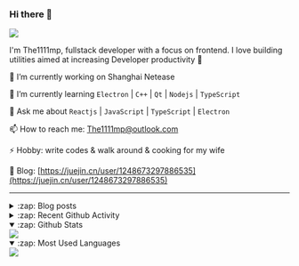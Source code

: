 ### Hi there 👋

![](https://komarev.com/ghpvc/?username=1111mp&color=green)

I'm The1111mp, fullstack developer with a focus on frontend. I love building utilities aimed at increasing Developer productivity 🙌

🔭 I’m currently working on Shanghai Netease

🌱 I’m currently learning `Electron` | `C++` | `Qt` | `Nodejs` | `TypeScript`

💬 Ask me about `Reactjs` | `JavaScript` | `TypeScript` | `Electron`

📫 How to reach me: <a href="mailto:The1111mp@outlook.com">The1111mp@outlook.com</a>

⚡ Hobby: write codes & walk around & cooking for my wife

📖 Blog: [https://juejin.cn/user/1248673297886535](https://juejin.cn/user/1248673297886535)

***

<details>
  <summary>:zap: Blog posts</summary>

  - [使用 nvm-desktop 轻松安装和管理多个 node 版本](https://juejin.cn/post/7267791228872179727)
  - [Electron 中集成 SQLite3 数据库的最佳实践](https://juejin.cn/post/7202807471881306172)
  - [从0开发IM，单聊群聊在线离线消息以及消息的已读未读功能](https://juejin.cn/post/7202583557751865401)
  - [Electron（网页）中实现接近微信消息发送体验的消息输入框及界面](https://juejin.cn/post/7252505446396575781)
  - [Qt中基于QWebEngineView和QWebChannel实现与web的交互](https://juejin.cn/post/7238423148555501629)
</details>

<details>
  <summary>:zap: Recent Github Activity</summary>

  <!--START_SECTION:activity-->
1. 🗣 Commented on [#23](https://github.com/1111mp/nvm-desktop/issues/23#issuecomment-1833014265) in [1111mp/nvm-desktop](https://github.com/1111mp/nvm-desktop)
2. 🗣 Commented on [#237](https://github.com/pacocoursey/next-themes/issues/237#issuecomment-1828329495) in [pacocoursey/next-themes](https://github.com/pacocoursey/next-themes)
3. 🔒 Closed issue [#1](https://github.com/1111mp/1111mp/issues/1) in [1111mp/1111mp](https://github.com/1111mp/1111mp)
4. ❗ Opened issue [#1](https://github.com/1111mp/1111mp/issues/1) in [1111mp/1111mp](https://github.com/1111mp/1111mp)
5. 🗣 Commented on [#28](https://github.com/1111mp/nvm-desktop/issues/28#issuecomment-1825059067) in [1111mp/nvm-desktop](https://github.com/1111mp/nvm-desktop)
6. 🔒 Closed issue [#28](https://github.com/1111mp/nvm-desktop/issues/28) in [1111mp/nvm-desktop](https://github.com/1111mp/nvm-desktop)
7. 🗣 Commented on [#26](https://github.com/1111mp/nvm-desktop/issues/26#issuecomment-1825057667) in [1111mp/nvm-desktop](https://github.com/1111mp/nvm-desktop)
8. 🔒 Closed issue [#26](https://github.com/1111mp/nvm-desktop/issues/26) in [1111mp/nvm-desktop](https://github.com/1111mp/nvm-desktop)
9. 🗣 Commented on [#25](https://github.com/1111mp/nvm-desktop/issues/25#issuecomment-1823858920) in [1111mp/nvm-desktop](https://github.com/1111mp/nvm-desktop)
10. 🔒 Closed issue [#25](https://github.com/1111mp/nvm-desktop/issues/25) in [1111mp/nvm-desktop](https://github.com/1111mp/nvm-desktop)
  <!--END_SECTION:activity-->
</details>

<details open>
  <summary>:zap: Github Stats</summary>

  <img align="center" src="https://github-readme-stats-sigma-five.vercel.app/api?username=1111mp&show_icons=true&hide_border=true&theme=gruvbox" />
</details>

<details open>
  <summary>:zap: Most Used Languages</summary>

  <img align="center" src="https://github-readme-stats-sigma-five.vercel.app/api/top-langs/?username=1111mp&layout=compact&show_icons=true&hide_border=true&theme=gruvbox" />
</details>


<!--
**1111mp/1111mp** is a ✨ _special_ ✨ repository because its `README.md` (this file) appears on your GitHub profile.

Here are some ideas to get you started:

- 🔭 I’m currently working on ...
- 🌱 I’m currently learning ...
- 👯 I’m looking to collaborate on ...
- 🤔 I’m looking for help with ...
- 💬 Ask me about ...
- 📫 How to reach me: ...
- 😄 Pronouns: ...
- ⚡ Fun fact: ...
-->
